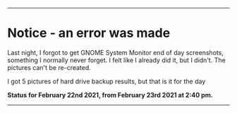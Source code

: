 
***

# Notice - an error was made

Last night, I forgot to get GNOME System Monitor end of day screenshots, something I normally never forget. I felt like I already did it, but I didn't. The pictures can't be re-created.

I got 5 pictures of hard drive backup results, but that is it for the day

**Status for February 22nd 2021, from February 23rd 2021 at 2:40 pm.**

***
